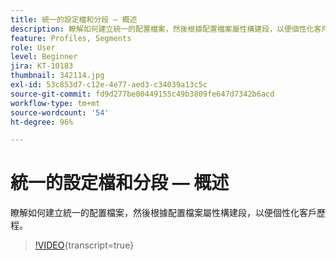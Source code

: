 ```yaml
---
title: 統一的設定檔和分段 — 概述
description: 瞭解如何建立統一的配置檔案，然後根據配置檔案屬性構建段，以便個性化客戶歷程。
feature: Profiles, Segments
role: User
level: Beginner
jira: KT-10183
thumbnail: 342114.jpg
exl-id: 53c853d7-c12e-4e77-aed3-c34039a13c5c
source-git-commit: fd9d277be00449155c49b3809fe647d7342b6acd
workflow-type: tm+mt
source-wordcount: '54'
ht-degree: 96%

---
```


# 統一的設定檔和分段 — 概述

瞭解如何建立統一的配置檔案，然後根據配置檔案屬性構建段，以便個性化客戶歷程。

>[!VIDEO](https://video.tv.adobe.com/v/342114?quality=12&learn=on){transcript=true}
